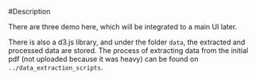 #Description

There are three demo here, which will be integrated to a main UI later. 

There is also a d3.js library, and under the folder `data`, the extracted and
processed data are stored. The process of extracting data from the initial pdf
(not uploaded because it was heavy) can be found on `../data_extraction_scripts`. 


